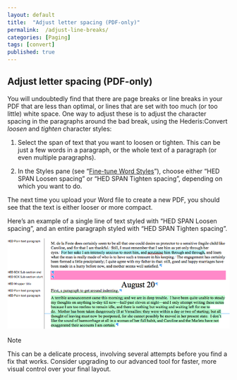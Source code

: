 ```yaml
---
layout: default
title:  "Adjust letter spacing (PDF-only)"
permalink:  /adjust-line-breaks/
categories: [Paging]
tags: [convert]
published: true
---
```


<section data-type="chapter" class="hsecchapter" data-hederis-type="hsecchapter" id="adjust-line-breaks" data-pi-attrs="id: adjust-line-breaks; data-tags: convert;" role="doc-chapter" data-tags="convert" data-author-name=" " data-book-title=" " title="Adjust letter spacing (PDF-only)"><h1 data-hederis-type="hblkchaptitle" class="hblkchaptitle" id="p8YjKs8WU">Adjust letter spacing (PDF-only)</h1><p class="hblkp" data-hederis-type="hblkp" id="pV7m17Oby">You will undoubtedly find that there are page breaks or line breaks in your PDF that are less than optimal, or lines that are set with too much (or too little) white space. One way to adjust these is to adjust the character spacing in the paragraphs around the bad break, using the Hederis:Convert <em class="hspanem" data-hederis-type="hspanem" id="pgSuztbY3">loosen</em> and <em class="hspanem" data-hederis-type="hspanem" id="pB37fUEM4">tighten</em> character styles:</p><ol class="hwprnumlist" data-hederis-type="hwprnumlist" id="pSpnJV1kD"><li class="hblkoli" data-hederis-type="hblkoli" id="li4OlSpgzk"><p class="hblkoli" data-hederis-type="hblklip" id="phl7nZsFT">Select the span of text that you want to loosen or tighten. This can be just a few words in a paragraph, or the whole text of a paragraph (or even multiple paragraphs). </p></li><li class="hblkoli" data-hederis-type="hblkoli" id="li7H5w6ERJ"><p class="hblkoli" data-hederis-type="hblklip" id="pX1dFjM20">In the Styles pane (see &#8220;<a href="{% post_url 2020-08-25-13-WorkingwithMicrosoftWord %}" data-hederis-type="hspana" id="pm5R1zCI6"><span class="Hyperlink" data-hederis-type="hspnspan" id="piZtmV3Mx">Fine-tune Word Styles</span></a>&#8221;), choose either &#8220;HED SPAN Loosen spacing&#8221; or &#8220;HED SPAN Tighten spacing&#8221;, depending on which you want to do.</p></li></ol><p class="hblkp" data-hederis-type="hblkp" id="phwc4C8Vp">The next time you upload your Word file to create a new PDF, you should see that the text is either looser or more compact.</p><p class="hblkp" data-hederis-type="hblkp" id="prUUZtROE">Here&#8217;s an example of a single line of text styled with &#8220;HED SPAN Loosen spacing&#8221;, and an entire paragraph styled with &#8220;HED SPAN Tighten spacing&#8221;.</p><img data-hederis-type="hblkimg" class="hblkimg" id="pVEdpCu7m" src="/images/loosetight1.png" data-img-src="loosetight1.png"/><aside class="hwprbox box" data-hederis-type="hwprbox" id="pbp92Si0D" data-type="sidebar"><p class="hblktype" data-hederis-type="hblktype" id="pp2JSbUQC">Note</p><p class="hblkp" data-hederis-type="hblkp" id="pHq4fdy0i">This can be a delicate process, involving several attempts before you find a fix that works. Consider upgrading to our advanced tool for faster, more visual control over your final layout.</p></aside></section>